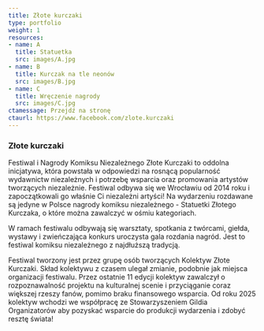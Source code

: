 ```yaml
---
title: Złote kurczaki
type: portfolio
weight: 1
resources:
- name: A
  title: Statuetka
  src: images/A.jpg
- name: B
  title: Kurczak na tle neonów
  src: images/B.jpg
- name: C
  title: Wręczenie nagrody
  src: images/C.jpg
ctamessage: Przejdź na stronę
ctaurl: https://www.facebook.com/zlote.kurczaki
---
```


### Złote kurczaki

Festiwal i Nagrody Komiksu Niezależnego Złote Kurczaki to oddolna inicjatywa, która powstała w odpowiedzi na rosnącą popularność wydawnictw niezależnych i potrzebę wsparcia oraz promowania artystów tworzących niezależnie. Festiwal odbywa się we Wrocławiu od 2014 roku i zapoczątkowali go właśnie Ci niezależni artyści! Na wydarzeniu rozdawane są jedyne w Polsce nagrody komiksu niezależnego - Statuetki Złotego Kurczaka, o które można zawalczyć w ośmiu kategoriach.

W ramach festiwalu odbywają się warsztaty, spotkania z twórcami, giełda, wystawy i zwieńczająca konkurs uroczysta gala rozdania nagród. Jest to festiwal komiksu niezależnego z najdłuższą tradycją.

Festiwal tworzony jest przez grupę osób tworzących Kolektyw Złote Kurczaki. Skład kolektywu z czasem ulegał zmianie, podobnie jak miejsca organizacji festiwalu. Przez ostatnie 11 edycji kolektyw zawalczył o rozpoznawalność projektu na kulturalnej scenie i przyciąganie coraz większej rzeszy fanów, pomimo braku finansowego wsparcia. Od roku 2025 kolektyw wchodzi we współpracę ze Stowarzyszeniem Gildia Organizatorów aby pozyskać wsparcie do produkcji wydarzenia i zdobyć resztę świata!
